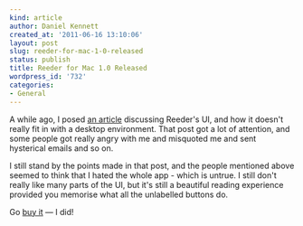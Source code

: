 ```yaml
---
kind: article
author: Daniel Kennett
created_at: '2011-06-16 13:10:06'
layout: post
slug: reeder-for-mac-1-0-released
status: publish
title: Reeder for Mac 1.0 Released
wordpress_id: '732'
categories:
- General
---
```


A while ago, I posed [an article](/blog/2010/12/analysing-a-touch-to-desktop-ui-port-using-fitts-law-reeder/)
discussing Reeder's UI, and how it doesn't really fit in with a desktop
environment. That post got a lot of attention, and some people got
really angry with me and misquoted me and sent hysterical emails and so
on.

I still stand by the points made in that post, and the people mentioned
above seemed to think that I hated the whole app - which is untrue. I
still don't really like many parts of the UI, but it's still a beautiful
reading experience provided you memorise what all the unlabelled buttons
do.

Go [buy it](http://reederapp.com/mac/) — I did!
